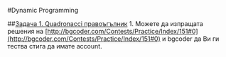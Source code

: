 #Dynamic Programming

##[Задача 1. Quadronacci правоъгълник](http://bgcoder.com/Contests/Practice/DownloadResource/609)
     1. Можете да изпращата решения на [http://bgcoder.com/Contests/Practice/Index/151#0](http://bgcoder.com/Contests/Practice/Index/151#0) и bgcoder да Ви ги тества стига да имате account.
## 
## 
